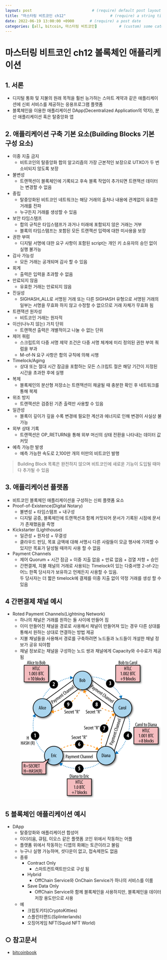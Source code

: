 ```yaml
---
layout: post                           # (require) default post layout
title: "마스터링 비트코인 ch12"                    # (require) a string title
date: 2022-06-19 13:00:00 +0900       # (require) a post date
categories: [all, bitcoin, 마스터링 비트코인]          # (custom) some categories, but makesure these categories already exists inside path of `category/`
---
```


# 마스터링 비트코인 ch12 볼록체인 애플리케이션

## 1. 서론
  - 디지털 통화 및 지불의 원래 목적을 훨씬 능가하는 스마트 계약과 같은 애플리케이션에 신뢰 서비스를 제공하는 응용프로그램 플랫폼
  - 블록체인을 이용한 애플리케이션 DApp(Decentralized Application의 약자), 분산 애플리케이션 혹은 탈중앙화 앱

## 2. 애플리케이션 구축 기본 요소(Building Blocks 기본 구성 요소)
  - 이중 지출 금지
    + 비트코인의 탈중앙화 합의 알고리즘의 가장 근본적인 보장으로 UTXO가 두 번 소비되지 않도록 보장
  - 불변성
    + 트랜잭션이 블록체인에 기록되고 후속 블록 작업이 추가되면 트랜잭션 데이터는 변경할 수 없음
  - 중립
    + 탈중앙화된 비트코인 네트워크는 해당 거래의 출처나 내용에 관계없이 유효한 거래를 전파
    + 누구든지 거래를 생성할 수 있음
  - 보안 타임스탬프
    + 합의 규칙은 타임스탬프가 과거나 미래에 포함되지 않은 거래는 거부
    + 블록의 타임스탬프는 포함된 모든 트랜잭션 입력에 대한 미사용을 보장
  - 권한 부여
    + 디지털 서명에 대한 요구 사항이 포함된 script는 개인 키 소유자의 승인 없이 실행 불가능
  - 감사 가능성
    + 모든 거래는 공개되며 감사 할 수 있음
  - 회계
    + 출력은 입력을 초과할 수 없음
  - 만료되지 않음
    + 유효한 거래는 만료되지 않음
  - 진실성
    + SIGHASH_ALL로 서명된 거래 또는 다른 SIGHASH 유형으로 서명된 거래의 일부는 서명을 무효화 하지 않고 수정할 수 없으므로 거래 자체가 무효화 됨
  - 트랜잭션 원자성
    + 비트코인 거래는 원자적
  - 이산(나누지 않는) 가치 단위
    + 트랜잭션 출력은 개별적이고 나눌 수 없는 단위
  - 제어 쿼럼
    + 스크립트의 다중 서명 제약 조건은 다중 서명 체계에 미리 정의된 권한 부여 쿼럼을 부과
    + M-of-N 요구 사항은 합의 규칙에 의해 시행
  - Timelock/Aging
    + 상대 또는 절대 시간 잠금을 포함하는 모든 스크립트 절은 해당 기간이 지정된 시간을 초과한 후에 실행
  - 복제
    + 블록체인의 분산형 저장소는 트랜잭션이 채굴될 때 충분한 확인 후 네트워크를 통해 복제
  - 위조 방지
    + 트랜잭션은 검증된 기존 출력만 사용할 수 있음
  - 일관성
    + 블록이 깊이가 깊을 수록 변경에 필요한 계산과 에너지로 인해 변경이 사실상 불가능
  - 외부 상태 기록
    + 트랜잭션은 OP_RETURN을 통해 외부 머신의 상태 전환을 나타내는 데이터 값 커밋
  - 예측 가능한 발생
    + 예측 가능한 속도로 2,100만 개의 미만의 비트코인 발행  
  
  > Building Block 목록은 완전하지 않으며 비트코인에 새로운 기능이 도입될 때마다 추가될 수 있음


## 3. 애플리케이션 플랫폼
  - 비트코인 블록체인 애플리케이션을 구성하는 신뢰 플랫폼 요소
  - Proof-of-Existence(Digital Notary)
    + 불변성 + 타임스탬프 + 내구성
    + 디지털 공증, 블록체인에 트랜잭션과 함께 커밋되어 문서가 기록된 시점에 문서가 존재했음을 즉명
  - Kickstarter (Lighthouse)
    + 일관성 + 원자성 + 무결성
    + 클라우드 펀딩, 목표 금액에 대해 서명시 다른 사람들이 모금 행사에 기여할 수 있지만 목표가 달성될 때까지 사용 할 수 없음
  - Payment Channels
    + 제어 Quorum + 시간 잠금 + 이중 지출 없음 + 만료 없음 + 검열 저항 + 승인
    + 간편결제, 지불 채널의 거래로 사용되는 Timelock이 있는 다중서명 2-of-2는 어느 한쪽 당사자가 보유하고 언제든지 사용할 수 있음.  
      두 당사자는 더 짧은 timelock에 결제를 이중 지출 없이 약정 거래를 생성 할 수 있음

## 4 간편결제 채널 예시 
* Roted Payment Channels(Lightning Network)
  - 하나의 채널은 거래를 원하는 둘 사이에 만들어 짐
  - 이미 만들어진 채널을 경로로 사용해서 채널이 만들어져 있는 경우 다른 상대를 통해서 원하는 상대로 연결하는 방법 제공
  - 지불 채널들을 사용해서 경로를 구축하려면 노드들과 노드들이 개설한 채널 정보가 공유 되야함
  - 채널 정보로는 채널을 구성하는 노드 쌍과 채널에게 Capacity와 수수료가 제공됨
    ![그림1](https://raw.githubusercontent.com/hanscom95/hanscom95.github.io/master/static/img/_posts/bitcoinbook_ch12_1.png)

## 5 블록체인 애플리케이션 예시
  - DApp
    + 탈중앙화와 애플리케이션 합성어
    + 이더리움, 큐텀, 이오스 같은 플랫폼 코인 위에서 작동하는 어플
    + 플랫폼 위에서 작동하는 디앱의 화폐는 토큰이라고 불림
    + 누구나 실행 가능하며, 셧다운이 없고, 접속제한도 없음
    + 종류
      * Contract Only
        - 스마트컨트랙트만으로 구성 됨
      * Hybrid
        - OffChain Service와 OnChain Service가 하나의 서비스를 이룸
      * Save Data Only
        - OffChain Service와 함께 블록체인을 사용하지만, 블록체인을 데이터 저장 용도만으로 사용
    + 예
      * 크립토키티(CryptoKitties)
      * 스플린터랜드(Splinterlands)
      * 오징어게임 NFT(Squid NFT World)
  
## ○ 참고문서
* [bitcoinbook](https://github.com/bitcoinbook/bitcoinbook/blob/develop/ch12.asciidoc)